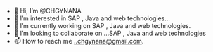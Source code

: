 - 👋 Hi, I’m @CHGYNANA
- 👀 I’m interested in SAP , Java and web technologies...
- 🌱 I’m currently working on SAP , Java and web technologies.
- 💞️ I’m looking to collaborate on ...SAP , Java and web technologies
- 📫 How to reach me ..chgynana@gmail.com.

<!---
CHGYNANA/CHGYNANA is a ✨ special ✨ repository because its `README.md` (this file) appears on your GitHub profile.
You can click the Preview link to take a look at your changes.
--->
